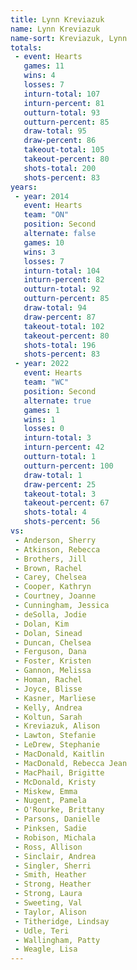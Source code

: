 ```yaml
---
title: Lynn Kreviazuk
name: Lynn Kreviazuk
name-sort: Kreviazuk, Lynn
totals:
 - event: Hearts
   games: 11
   wins: 4
   losses: 7
   inturn-total: 107
   inturn-percent: 81
   outturn-total: 93
   outturn-percent: 85
   draw-total: 95
   draw-percent: 86
   takeout-total: 105
   takeout-percent: 80
   shots-total: 200
   shots-percent: 83
years:
 - year: 2014
   event: Hearts
   team: "ON"
   position: Second
   alternate: false
   games: 10
   wins: 3
   losses: 7
   inturn-total: 104
   inturn-percent: 82
   outturn-total: 92
   outturn-percent: 85
   draw-total: 94
   draw-percent: 87
   takeout-total: 102
   takeout-percent: 80
   shots-total: 196
   shots-percent: 83
 - year: 2022
   event: Hearts
   team: "WC"
   position: Second
   alternate: true
   games: 1
   wins: 1
   losses: 0
   inturn-total: 3
   inturn-percent: 42
   outturn-total: 1
   outturn-percent: 100
   draw-total: 1
   draw-percent: 25
   takeout-total: 3
   takeout-percent: 67
   shots-total: 4
   shots-percent: 56
vs:
 - Anderson, Sherry
 - Atkinson, Rebecca
 - Brothers, Jill
 - Brown, Rachel
 - Carey, Chelsea
 - Cooper, Kathryn
 - Courtney, Joanne
 - Cunningham, Jessica
 - deSolla, Jodie
 - Dolan, Kim
 - Dolan, Sinead
 - Duncan, Chelsea
 - Ferguson, Dana
 - Foster, Kristen
 - Gannon, Melissa
 - Homan, Rachel
 - Joyce, Blisse
 - Kasner, Marliese
 - Kelly, Andrea
 - Koltun, Sarah
 - Kreviazuk, Alison
 - Lawton, Stefanie
 - LeDrew, Stephanie
 - MacDonald, Kaitlin
 - MacDonald, Rebecca Jean
 - MacPhail, Brigitte
 - McDonald, Kristy
 - Miskew, Emma
 - Nugent, Pamela
 - O'Rourke, Brittany
 - Parsons, Danielle
 - Pinksen, Sadie
 - Robison, Michala
 - Ross, Allison
 - Sinclair, Andrea
 - Singler, Sherri
 - Smith, Heather
 - Strong, Heather
 - Strong, Laura
 - Sweeting, Val
 - Taylor, Alison
 - Titheridge, Lindsay
 - Udle, Teri
 - Wallingham, Patty
 - Weagle, Lisa
---
```

